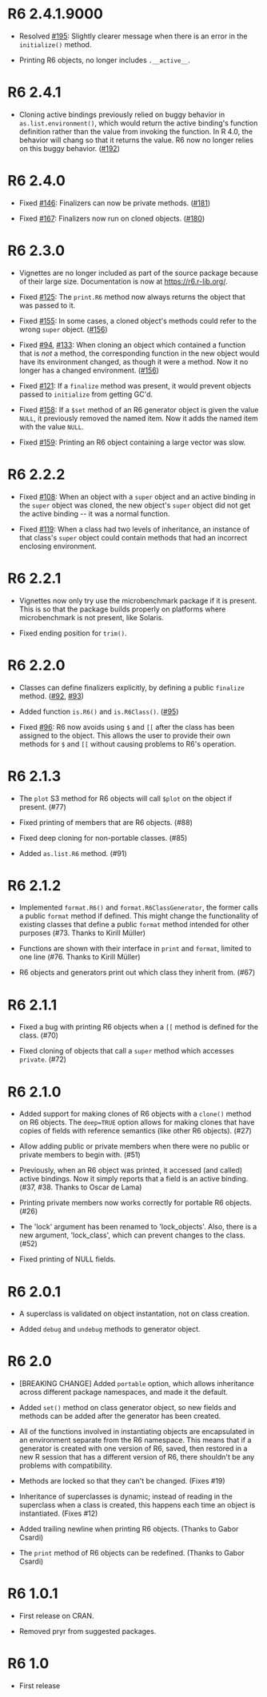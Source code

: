 R6 2.4.1.9000
========

* Resolved [#195](https://github.com/r-lib/R6/issues/195): Slightly clearer message when there is an error in the `initialize()` method.

* Printing R6 objects, no longer includes `.__active__`.

R6 2.4.1
========

* Cloning active bindings previously relied on buggy behavior in `as.list.environment()`, which would return the active binding's function definition rather than the value from invoking the function. In R 4.0, the behavior will chang so that it returns the value. R6 now no longer relies on this buggy behavior. ([#192](https://github.com/r-lib/R6/pull/192))

R6 2.4.0
========

* Fixed [#146](https://github.com/r-lib/R6/issues/146): Finalizers can now be private methods. ([#181](https://github.com/r-lib/R6/pull/181))

* Fixed [#167](https://github.com/r-lib/R6/issues/167): Finalizers now run on cloned objects. ([#180](https://github.com/r-lib/R6/pull/180))

R6 2.3.0
========

* Vignettes are no longer included as part of the source package because of their large size. Documentation is now at https://r6.r-lib.org/.

* Fixed [#125](https://github.com/r-lib/R6/issues/125): The `print.R6` method now always returns the object that was passed to it.

* Fixed [#155](https://github.com/r-lib/R6/issues/155): In some cases, a cloned object's methods could refer to the wrong `super` object. ([#156](https://github.com/r-lib/R6/pull/156))

* Fixed [#94](https://github.com/r-lib/R6/issues/94), [#133](https://github.com/r-lib/R6/issues/133): When cloning an object which contained a function that is *not* a method, the corresponding function in the new object would have its environment changed, as though it were a method. Now it no longer has a changed environment. ([#156](https://github.com/r-lib/R6/pull/156))

* Fixed [#121](https://github.com/r-lib/R6/issues/121): If a `finalize` method was present, it would prevent objects passed to `initialize` from getting GC'd.

* Fixed [#158](https://github.com/r-lib/R6/issues/158): If a `$set` method of an R6 generator object is given the value `NULL`, it previously removed the named item. Now it adds the named item with the value `NULL`.

* Fixed [#159](https://github.com/r-lib/R6/issues/159): Printing an R6 object containing a large vector was slow.


R6 2.2.2
========

* Fixed [#108](https://github.com/r-lib/R6/issues/108): When an object with a `super` object and an active binding in the `super` object was cloned, the new object's `super` object did not get the active binding -- it was a normal function.

* Fixed [#119](https://github.com/r-lib/R6/issues/119): When a class had two levels of inheritance, an instance of that class's `super` object could contain methods that had an incorrect enclosing environment.


R6 2.2.1
========

* Vignettes now only try use the microbenchmark package if it is present. This is so that the package builds properly on platforms where microbenchmark is not present, like Solaris.

* Fixed ending position for `trim()`.

R6 2.2.0
========

* Classes can define finalizers explicitly, by defining a public `finalize` method. ([#92](https://github.com/r-lib/R6/issues/92), [#93](https://github.com/r-lib/R6/pull/93))

* Added function `is.R6()` and `is.R6Class()`. ([#95](https://github.com/r-lib/R6/pull/95))

* Fixed [#96](https://github.com/r-lib/R6/issues/96): R6 now avoids using `$` and `[[` after the class has been assigned to the object. This allows the user to provide their own methods for `$` and `[[` without causing problems to R6's operation.

R6 2.1.3
========

* The `plot` S3 method for R6 objects will call `$plot` on the object if present. (#77)

* Fixed printing of members that are R6 objects. (#88)

* Fixed deep cloning for non-portable classes. (#85)

* Added `as.list.R6` method. (#91)

R6 2.1.2
========

* Implemented `format.R6()` and `format.R6ClassGenerator`, the former calls a public `format` method if defined. This might change the functionality of existing classes that define a public `format` method intended for other purposes (#73. Thanks to Kirill Müller)

* Functions are shown with their interface in `print` and `format`, limited to one line (#76. Thanks to Kirill Müller)

* R6 objects and generators print out which class they inherit from. (#67)

R6 2.1.1
========

* Fixed a bug with printing R6 objects when a `[[` method is defined for the class. (#70)

* Fixed cloning of objects that call a `super` method which accesses `private`. (#72)

R6 2.1.0
========

* Added support for making clones of R6 objects with a `clone()` method on R6 objects. The `deep=TRUE` option allows for making clones that have copies of fields with reference semantics (like other R6 objects). (#27)

* Allow adding public or private members when there were no public or private members to begin with. (#51)

* Previously, when an R6 object was printed, it accessed (and called) active bindings. Now it simply reports that a field is an active binding. (#37, #38. Thanks to Oscar de Lama)

* Printing private members now works correctly for portable R6 objects. (#26)

* The 'lock' argument has been renamed to 'lock_objects'. Also, there is a new argument, 'lock_class', which can prevent changes to the class. (#52)

* Fixed printing of NULL fields.

R6 2.0.1
========

* A superclass is validated on object instantation, not on class creation.

* Added `debug` and `undebug` methods to generator object.

R6 2.0
========

* [BREAKING CHANGE] Added `portable` option, which allows inheritance across different package namespaces, and made it the default.

* Added `set()` method on class generator object, so new fields and methods can be added after the generator has been created.

* All of the functions involved in instantiating objects are encapsulated in an environment separate from the R6 namespace. This means that if a generator is created with one version of R6, saved, then restored in a new R session that has a different version of R6, there shouldn't be any problems with compatibility.

* Methods are locked so that they can't be changed. (Fixes #19)

* Inheritance of superclasses is dynamic; instead of reading in the superclass when a class is created, this happens each time an object is instantiated. (Fixes #12)

* Added trailing newline when printing R6 objects. (Thanks to Gabor Csardi)

* The `print` method of R6 objects can be redefined. (Thanks to Gabor Csardi)

R6 1.0.1
========

* First release on CRAN.

* Removed pryr from suggested packages.

R6 1.0
========

* First release
